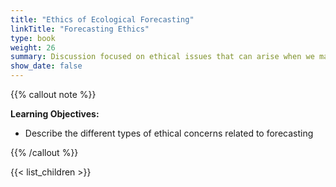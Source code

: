 ```yaml
---
title: "Ethics of Ecological Forecasting"
linkTitle: "Forecasting Ethics"
type: book
weight: 26
summary: Discussion focused on ethical issues that can arise when we make predictions about the future
show_date: false
---
```


{{% callout note %}}

**Learning Objectives:**
* Describe the different types of ethical concerns related to forecasting


{{% /callout %}}

{{< list_children >}}
